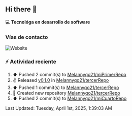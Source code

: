## Hi there 👋

:computer: **Tecnológa en desarrollo de software**
>

### Vías de contacto

<!--![Website](https://github.com/Melannyqo21-up-green?style=for-the-badge)-->
![Website](https://img.shields.io/badge/github.com/Melannyqo21-up-green?style=for-the-badge)


### :zap: Actividad reciente
<!--RECENT_ACTIVITY:start-->
1. ⬆️ Pushed 2 commit(s) to [Melannyqo21/miPrimerRepo](https://github.com/Melannyqo21/miPrimerRepo)<br>
2. ✌️ Released [v0.1.0](https://github.com/Melannyqo21/tercerRepo/releases/tag/v0.1.0) in [Melannyqo21/tercerRepo](https://github.com/Melannyqo21/tercerRepo)<br>
3. ⬆️ Pushed 1 commit(s) to [Melannyqo21/tercerRepo](https://github.com/Melannyqo21/tercerRepo)<br>
4. 📔 Created new repository [Melannyqo21/tercerRepo](https://github.com/Melannyqo21/tercerRepo)<br>
5. ⬆️ Pushed 2 commit(s) to [Melannyqo21/miCuartoRepo](https://github.com/Melannyqo21/miCuartoRepo)<br>
<!--RECENT_ACTIVITY:end-->
<!--RECENT_ACTIVITY:last_update-->
Last Updated: Tuesday, April 1st, 2025, 1:39:03 AM
<!--RECENT_ACTIVITY:last_update_end-->


<!--
**Melannyqo21/Melannyqo21** is a ✨ _special_ ✨ repository because its `README.md` (this file) appears on your GitHub profile.

Here are some ideas to get you started:

- 🔭 I’m currently working on ...
- 🌱 I’m currently learning ...
- 👯 I’m looking to collaborate on ...
- 🤔 I’m looking for help with ...
- 💬 Ask me about ...
- 📫 How to reach me: ...
- 😄 Pronouns: ...
- ⚡ Fun fact: ...
-->

